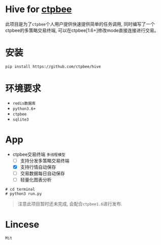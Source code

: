 # Hive for [ctpbee](https://github.com/ctpbee/ctpbee)

此项目是为了`ctpbee`个人用户提供快速提供简单的任务调用, 同时编写了一个ctpbee的多策略交易终端, 可以在ctpbee[1.6+]修改mode直接连接进行交易。

# 安装

```bash
pip install https://github.com/ctpbee/hive
```

# 环境要求

- `redis数据库`
- `python3.6+`
- `ctpbee`
- `sqlite3`

# App

- ctpbee交易终端 `多线程模型`
    - [ ] 支持分发多策略交易终端
    - [x] 支持行情自动保存
    - [ ] 交易数据每日自动保存 
    - [ ] 轻量化图表分析 

```python3
# cd terminal
# python3 run.py
```

> 注意此项目暂时还未完成, 会配合`ctpbee1.6`进行发布. 


# Lincese
`Mit`

